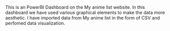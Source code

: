 This is an PowerBI Dashboard on the My anime list website.
In this dashboard we have used various graphical elements to make the data more aesthetic.
I have imported data from My anime list in the form of CSV and perfomed data visualization.
